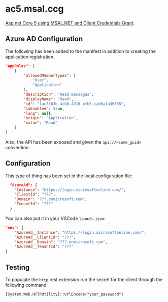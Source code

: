 # ac5.msal.ccg

[Asp.net Core 5 using MSAL.NET and Client Credentials Grant](https://github.com/Azure-Samples/active-directory-dotnetcore-daemon-v2/tree/master/2-Call-OwnApi).

## Azure AD Configuration

The following has been added to the manifest in addition to creating the application registration.

``` json
"appRoles": [
    {
        "allowedMemberTypes": [
            "User",
            "Application"
        ],
        "description": "Read messages",
        "displayName": "Read",
        "id": "1ac8563b-4cb8-4910-bfb5-cab6afa36f55",
        "isEnabled": true,
        "lang": null,
        "origin": "Application",
        "value": "Read"
    }
]
```

Also, the API has been exposed and given the `api://<some_guid>` convention.

## Configuration

This type of thing has been set in the local configuration file:

``` json
  "AzureAd": {
    "Instance": "https://login.microsoftonline.com/",
    "ClientId": "???",
    "Domain": "???.onmicrosoft.com",
    "TenantId": "???"
  }  
```

You can also put it in your VSCode `launch.json`:

``` json
"env": {
    "AzureAd__Instance": "https://login.microsoftonline.com/",
    "AzureAd__ClientId": "???",
    "AzureAd__Domain": "???.onmicrosoft.com",
    "AzureAd__TenantId": "???"
}
```

## Testing

To populate the `http` rest extension run the secret for the client through the following command:

`[System.Web.HTTPUtility]::UrlEncode("your_password")`
